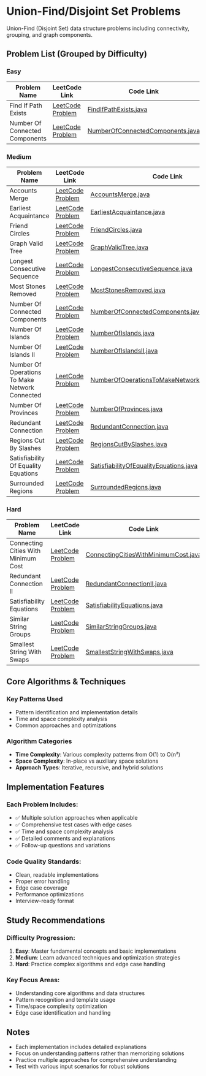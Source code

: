 # Union-Find/Disjoint Set Problems

Union-Find (Disjoint Set) data structure problems including connectivity, grouping, and graph components.

## Problem List (Grouped by Difficulty)

### Easy
| Problem Name | LeetCode Link | Code Link |
|--------------|--------------|-----------|
| Find If Path Exists | [LeetCode Problem](https://leetcode.com/problems/find-if-path-exists/) | [FindIfPathExists.java](./easy/FindIfPathExists.java) |
| Number Of Connected Components | [LeetCode Problem](https://leetcode.com/problems/number-of-connected-components/) | [NumberOfConnectedComponents.java](./easy/NumberOfConnectedComponents.java) |

### Medium
| Problem Name | LeetCode Link | Code Link |
|--------------|--------------|-----------|
| Accounts Merge | [LeetCode Problem](https://leetcode.com/problems/accounts-merge/) | [AccountsMerge.java](./medium/AccountsMerge.java) |
| Earliest Acquaintance | [LeetCode Problem](https://leetcode.com/problems/earliest-acquaintance/) | [EarliestAcquaintance.java](./medium/EarliestAcquaintance.java) |
| Friend Circles | [LeetCode Problem](https://leetcode.com/problems/friend-circles/) | [FriendCircles.java](./medium/FriendCircles.java) |
| Graph Valid Tree | [LeetCode Problem](https://leetcode.com/problems/graph-valid-tree/) | [GraphValidTree.java](./medium/GraphValidTree.java) |
| Longest Consecutive Sequence | [LeetCode Problem](https://leetcode.com/problems/longest-consecutive-sequence/) | [LongestConsecutiveSequence.java](./medium/LongestConsecutiveSequence.java) |
| Most Stones Removed | [LeetCode Problem](https://leetcode.com/problems/most-stones-removed/) | [MostStonesRemoved.java](./medium/MostStonesRemoved.java) |
| Number Of Connected Components | [LeetCode Problem](https://leetcode.com/problems/number-of-connected-components/) | [NumberOfConnectedComponents.java](./medium/NumberOfConnectedComponents.java) |
| Number Of Islands | [LeetCode Problem](https://leetcode.com/problems/number-of-islands/) | [NumberOfIslands.java](./medium/NumberOfIslands.java) |
| Number Of Islands II | [LeetCode Problem](https://leetcode.com/problems/number-of-islands-ii/) | [NumberOfIslandsII.java](./medium/NumberOfIslandsII.java) |
| Number Of Operations To Make Network Connected | [LeetCode Problem](https://leetcode.com/problems/number-of-operations-to-make-network-connected/) | [NumberOfOperationsToMakeNetworkConnected.java](./medium/NumberOfOperationsToMakeNetworkConnected.java) |
| Number Of Provinces | [LeetCode Problem](https://leetcode.com/problems/number-of-provinces/) | [NumberOfProvinces.java](./medium/NumberOfProvinces.java) |
| Redundant Connection | [LeetCode Problem](https://leetcode.com/problems/redundant-connection/) | [RedundantConnection.java](./medium/RedundantConnection.java) |
| Regions Cut By Slashes | [LeetCode Problem](https://leetcode.com/problems/regions-cut-by-slashes/) | [RegionsCutBySlashes.java](./medium/RegionsCutBySlashes.java) |
| Satisfiability Of Equality Equations | [LeetCode Problem](https://leetcode.com/problems/satisfiability-of-equality-equations/) | [SatisfiabilityOfEqualityEquations.java](./medium/SatisfiabilityOfEqualityEquations.java) |
| Surrounded Regions | [LeetCode Problem](https://leetcode.com/problems/surrounded-regions/) | [SurroundedRegions.java](./medium/SurroundedRegions.java) |

### Hard
| Problem Name | LeetCode Link | Code Link |
|--------------|--------------|-----------|
| Connecting Cities With Minimum Cost | [LeetCode Problem](https://leetcode.com/problems/connecting-cities-with-minimum-cost/) | [ConnectingCitiesWithMinimumCost.java](./hard/ConnectingCitiesWithMinimumCost.java) |
| Redundant Connection II | [LeetCode Problem](https://leetcode.com/problems/redundant-connection-ii/) | [RedundantConnectionII.java](./hard/RedundantConnectionII.java) |
| Satisfiability Equations | [LeetCode Problem](https://leetcode.com/problems/satisfiability-equations/) | [SatisfiabilityEquations.java](./hard/SatisfiabilityEquations.java) |
| Similar String Groups | [LeetCode Problem](https://leetcode.com/problems/similar-string-groups/) | [SimilarStringGroups.java](./hard/SimilarStringGroups.java) |
| Smallest String With Swaps | [LeetCode Problem](https://leetcode.com/problems/smallest-string-with-swaps/) | [SmallestStringWithSwaps.java](./hard/SmallestStringWithSwaps.java) |

## Core Algorithms & Techniques

### Key Patterns Used
- Pattern identification and implementation details
- Time and space complexity analysis
- Common approaches and optimizations

### Algorithm Categories
- **Time Complexity**: Various complexity patterns from O(1) to O(n²)
- **Space Complexity**: In-place vs auxiliary space solutions
- **Approach Types**: Iterative, recursive, and hybrid solutions

## Implementation Features

### Each Problem Includes:
- ✅ Multiple solution approaches when applicable
- ✅ Comprehensive test cases with edge cases
- ✅ Time and space complexity analysis
- ✅ Detailed comments and explanations
- ✅ Follow-up questions and variations

### Code Quality Standards:
- Clean, readable implementations
- Proper error handling
- Edge case coverage
- Performance optimizations
- Interview-ready format

## Study Recommendations

### Difficulty Progression:
1. **Easy**: Master fundamental concepts and basic implementations
2. **Medium**: Learn advanced techniques and optimization strategies  
3. **Hard**: Practice complex algorithms and edge case handling

### Key Focus Areas:
- Understanding core algorithms and data structures
- Pattern recognition and template usage
- Time/space complexity optimization
- Edge case identification and handling

## Notes
- Each implementation includes detailed explanations
- Focus on understanding patterns rather than memorizing solutions
- Practice multiple approaches for comprehensive understanding
- Test with various input scenarios for robust solutions
